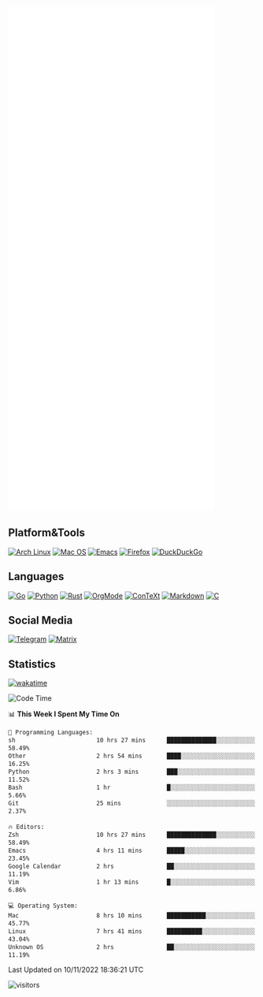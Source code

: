 ![Metrics](https://github.com/SteamedFish/SteamedFish/blob/master/github-metrics.svg)

## Platform&Tools

[![Arch Linux](https://img.shields.io/badge/ArchLinux-1793D1?logo=arch-linux&logoColor=fff&style=flat-square)](https://archlinux.org/)
[![Mac OS](https://img.shields.io/badge/MacOS-000000?style=flat-square&logo=macos&logoColor=F0F0F0)](https://www.apple.com/macos/)
[![Emacs](https://img.shields.io/badge/Emacs-%237F5AB6.svg?&style=flat-square&logo=gnu-emacs&logoColor=white)](https://www.gnu.org/software/emacs/)
[![Firefox](https://img.shields.io/badge/Firefox-FF7139?style=flat-square&logo=Firefox-Browser&logoColor=white)](https://firefox.com/)
[![DuckDuckGo](https://img.shields.io/badge/DuckDuckGo-DE5833?style=flat-square&logo=DuckDuckGo&logoColor=white)](https://duckduckgo.com/)

## Languages

[![Go](https://img.shields.io/badge/Golang-%2300ADD8.svg?style=flat-square&logo=go&logoColor=white)](https://golang.org/)
[![Python](https://img.shields.io/badge/Python-3670A0?style=flat-square&logo=python&logoColor=ffdd54)](https://www.python.org/)
[![Rust](https://img.shields.io/badge/Rust-%23000000.svg?style=flat-square&logo=rust&logoColor=white)](https://www.rust-lang.org/)
[![OrgMode](https://img.shields.io/badge/OrgMode-%23000000.svg?style=flat-square&logo=org&logoColor=white)](https://orgmode.org/)
[![ConTeXt](https://img.shields.io/badge/ConTeXt-%23008080.svg?style=flat-square&logo=latex&logoColor=white)](https://contextgarden.net/)
[![Markdown](https://img.shields.io/badge/MarkDown-%23000000.svg?style=flat-square&logo=markdown&logoColor=white)](https://daringfireball.net/projects/markdown/)
[![C](https://img.shields.io/badge/C-%2300599C.svg?style=flat-square&logo=c&logoColor=white)](https://www.iso.org/standard/74528.html)

## Social Media
[![Telegram](https://img.shields.io/badge/SteamedFish-2CA5E0?style=social&logo=telegram&logoColor=white)](https://t.me/SteamedFish)
[![Matrix](https://img.shields.io/badge/SteamedFish-2CA5E0?style=social&logo=matrix&logoColor=black)](https://matrix.to/#/@i:steamedfish.org)

## Statistics
[![wakatime](https://wakatime.com/badge/user/168280d6-fcf2-4b4f-ad3a-dc4612f35b38.svg)](https://wakatime.com/@168280d6-fcf2-4b4f-ad3a-dc4612f35b38)

<!--START_SECTION:waka-->
![Code Time](http://img.shields.io/badge/Code%20Time-2%2C125%20hrs%2052%20mins-blue)

📊 **This Week I Spent My Time On** 

```text
💬 Programming Languages: 
sh                       10 hrs 27 mins      ██████████████░░░░░░░░░░░   58.49% 
Other                    2 hrs 54 mins       ████░░░░░░░░░░░░░░░░░░░░░   16.25% 
Python                   2 hrs 3 mins        ███░░░░░░░░░░░░░░░░░░░░░░   11.52% 
Bash                     1 hr                █░░░░░░░░░░░░░░░░░░░░░░░░   5.66% 
Git                      25 mins             ░░░░░░░░░░░░░░░░░░░░░░░░░   2.37%

🔥 Editors: 
Zsh                      10 hrs 27 mins      ██████████████░░░░░░░░░░░   58.49% 
Emacs                    4 hrs 11 mins       █████░░░░░░░░░░░░░░░░░░░░   23.45% 
Google Calendar          2 hrs               ██░░░░░░░░░░░░░░░░░░░░░░░   11.19% 
Vim                      1 hr 13 mins        █░░░░░░░░░░░░░░░░░░░░░░░░   6.86%

💻 Operating System: 
Mac                      8 hrs 10 mins       ███████████░░░░░░░░░░░░░░   45.77% 
Linux                    7 hrs 41 mins       ██████████░░░░░░░░░░░░░░░   43.04% 
Unknown OS               2 hrs               ██░░░░░░░░░░░░░░░░░░░░░░░   11.19%

```


 Last Updated on 10/11/2022 18:36:21 UTC
<!--END_SECTION:waka-->

![visitors](https://visitor-badge.laobi.icu/badge?page_id=SteamedFish.SteamedFish)
